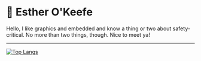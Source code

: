 # 🌈 Esther O'Keefe

Hello, I like graphics and embedded and know a thing or two about safety-critical. No more than two things, though. Nice to meet ya!

----

[![Top Langs](https://github-readme-stats.vercel.app/api/top-langs/?username=esthermations&layout=compact)](https://github.com/anuraghazra/github-readme-stats)
